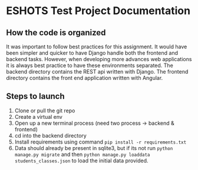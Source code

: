 # ESHOTS Test Project Documentation

## How the code is organized
It was important to follow best practices for this assignment. It would have been simpler and quicker to have Django handle both the frontend and backend tasks. However, when developing more advances web applications it is always best practice to have these environments separated. The backend directory contains the REST api written with Django. The frontend directory contains the front end application written with Angular.

## Steps to launch
1. Clone or pull the git repo
2. Create a virtual env
3. Open up a new terminal process (need two process -> backend & frontend)
3. cd into the backend directory
4. Install requirements using command `pip install -r requirements.txt`
5. Data should already be present in sqlite3, but if its not run `python manage.py migrate` and then `python manage.py loaddata students_classes.json` to load the initial data provided.
